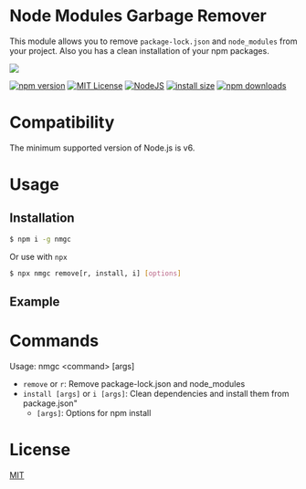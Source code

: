 # Node Modules Garbage Remover

This module allows you to remove `package-lock.json` and `node_modules` from your project. Also you has a clean installation of your npm packages.

<a href="https://nodei.co/npm/nmgc">
  <img src="https://nodei.co/npm/nmgc.png?downloads=true">
</a>

[![npm version](https://img.shields.io/npm/v/nmgc.svg?style=flat-square)](https://badge.fury.io/js/nmgc)
[![MIT License](https://img.shields.io/badge/license-MIT-blue.svg?style=flat-square)](https://github.com/LuisFuenTech/nmgc/blob/master/LICENSE)
[![NodeJS](https://img.shields.io/badge/node-6.x.x-brightgreen?style=flat-square)](https://github.com/LuisFuenTech/nmgc/blob/master/package.json)
[![install size](https://packagephobia.now.sh/badge?p=nmgc)](https://packagephobia.now.sh/result?p=nmgc)
[![npm downloads](https://img.shields.io/npm/dm/nmgc.svg?style=flat-square)](http://npm-stat.com/charts.html?package=nmgc)

# Compatibility

The minimum supported version of Node.js is v6.

# Usage

## Installation

```bash
$ npm i -g nmgc
```

Or use with `npx`

```bash
$ npx nmgc remove[r, install, i] [options]
```

## Example

# Commands

Usage: nmgc \<command\> [args]

- `remove` or `r`: Remove package-lock.json and node_modules
- `install [args]` or `i [args]`: Clean dependencies and install them from package.json"
  - `[args]`: Options for npm install

# License

[MIT](https://github.com/LuisFuenTech/nmgc/blob/master/LICENSE)
